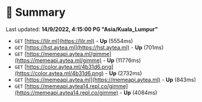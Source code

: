 # 📖 Summary
Last updated: **14/9/2022, 4:15:00 PG "Asia/Kuala_Lumpur"**

- `GET` [https://lilr.ml](https://lilr.ml) - **Up** (5554ms)
- `GET` [https://hst.aytea.ml](https://hst.aytea.ml) - **Up** (701ms)
- `GET` [https://memeapi.aytea.ml/gimme](https://memeapi.aytea.ml/gimme) - **Up** (11776ms)
- `GET` [https://color.aytea.ml/4b31d6.png](https://color.aytea.ml/4b31d6.png) - **Up** (2732ms)
- `GET` [https://memeapi.aytea.ml](https://memeapi.aytea.ml) - **Up** (843ms)
- `GET` [https://memeapi.aytea14.repl.co/gimme](https://memeapi.aytea14.repl.co/gimme) - **Up** (4084ms)
